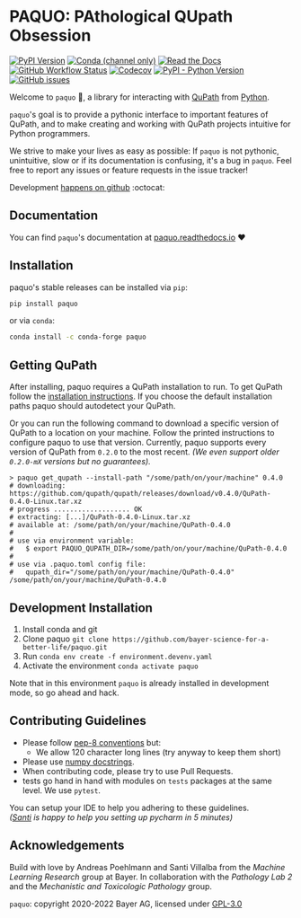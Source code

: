 # PAQUO: PAthological QUpath Obsession

[![PyPI Version](https://img.shields.io/pypi/v/paquo)](https://pypi.org/project/paquo/)
[![Conda (channel only)](https://img.shields.io/conda/vn/conda-forge/paquo?label=conda)](https://anaconda.org/conda-forge/paquo)
[![Read the Docs](https://img.shields.io/readthedocs/paquo)](https://paquo.readthedocs.io)
[![GitHub Workflow Status](https://img.shields.io/github/workflow/status/bayer-science-for-a-better-life/paquo/paquo%20ci?label=tests)](https://github.com/bayer-science-for-a-better-life/paquo/actions)
[![Codecov](https://img.shields.io/codecov/c/github/bayer-science-for-a-better-life/paquo)](https://codecov.io/gh/bayer-science-for-a-better-life/paquo)
[![PyPI - Python Version](https://img.shields.io/pypi/pyversions/paquo)](https://github.com/bayer-science-for-a-better-life/paquo)
[![GitHub issues](https://img.shields.io/github/issues/bayer-science-for-a-better-life/paquo)](https://github.com/bayer-science-for-a-better-life/paquo/issues)

Welcome to `paquo` :wave:, a library for interacting with [QuPath](https://qupath.github.io/)
from [Python](https://www.python.org/).

`paquo`'s goal is to provide a pythonic interface to important features of
QuPath, and to make creating and working with QuPath projects intuitive for
Python programmers.

We strive to make your lives as easy as possible: If `paquo` is not pythonic,
unintuitive, slow or if its documentation is confusing, it's a bug in
`paquo`. Feel free to report any issues or feature requests in the issue
tracker!

Development
[happens on github](https://github.com/bayer-science-for-a-better-life/paquo)
:octocat:

## Documentation

You can find `paquo`'s documentation at
[paquo.readthedocs.io](https://paquo.readthedocs.io) :heart:

## Installation

paquo's stable releases can be installed via `pip`:
```bash
pip install paquo
```

or via `conda`:
```bash
conda install -c conda-forge paquo
```


## Getting QuPath

After installing, paquo requires a QuPath installation to run. To get QuPath follow the
[installation instructions](https://qupath.readthedocs.io/en/stable/docs/intro/installation.html).
If you choose the default installation paths paquo should autodetect your QuPath.

Or you can run the following command to download a specific version of QuPath
to a location on your machine. Follow the printed instructions to configure
paquo to use that version. Currently, paquo supports every version of QuPath from
`0.2.0` to the most recent. _(We even support older `0.2.0-mX` versions but no guarantees)._

```shell
> paquo get_qupath --install-path "/some/path/on/your/machine" 0.4.0
# downloading: https://github.com/qupath/qupath/releases/download/v0.4.0/QuPath-0.4.0-Linux.tar.xz
# progress ................... OK
# extracting: [...]/QuPath-0.4.0-Linux.tar.xz
# available at: /some/path/on/your/machine/QuPath-0.4.0
#
# use via environment variable:
#   $ export PAQUO_QUPATH_DIR=/some/path/on/your/machine/QuPath-0.4.0
#
# use via .paquo.toml config file:
#   qupath_dir="/some/path/on/your/machine/QuPath-0.4.0"
/some/path/on/your/machine/QuPath-0.4.0
```


## Development Installation

1. Install conda and git
2. Clone paquo `git clone https://github.com/bayer-science-for-a-better-life/paquo.git`
3. Run `conda env create -f environment.devenv.yaml`
4. Activate the environment `conda activate paquo`

Note that in this environment `paquo` is already installed in development mode,
so go ahead and hack.


## Contributing Guidelines

- Please follow [pep-8 conventions](https://www.python.org/dev/peps/pep-0008/) but:
  - We allow 120 character long lines (try anyway to keep them short)
- Please use [numpy docstrings](https://numpydoc.readthedocs.io/en/latest/format.html#docstring-standard).
- When contributing code, please try to use Pull Requests.
- tests go hand in hand with modules on ```tests``` packages at the same level. We use ```pytest```.

You can setup your IDE to help you adhering to these guidelines.
<br>
_([Santi](https://github.com/sdvillal) is happy to help you setting up pycharm in 5 minutes)_


## Acknowledgements

Build with love by Andreas Poehlmann and Santi Villalba from the _Machine
Learning Research_ group at Bayer. In collaboration with the _Pathology Lab 2_
and the _Mechanistic and Toxicologic Pathology_ group.

`paquo`: copyright 2020-2022 Bayer AG, licensed under [GPL-3.0](https://github.com/bayer-science-for-a-better-life/paquo/blob/master/LICENSE)
